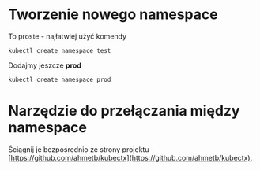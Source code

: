 # Tworzenie nowego namespace

To proste - najłatwiej użyć komendy

```
kubectl create namespace test
```

Dodajmy jeszcze **prod**

```
kubectl create namespace prod
```

# Narzędzie do przełączania między namespace

Ściągnij je bezpośrednio ze strony projektu -
[https://github.com/ahmetb/kubectx](https://github.com/ahmetb/kubectx).
